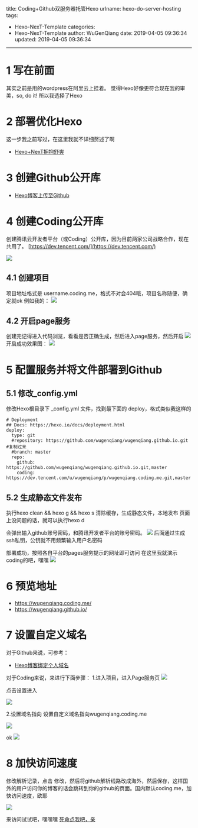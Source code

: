 title: Coding+Github双服务器托管Hexo
urlname: hexo-do-server-hosting
tags:
  - Hexo-NexT-Template
categories:
  - Hexo-NexT-Template
author: WuGenQiang
date: 2019-04-05 09:36:34
updated: 2019-04-05 09:36:34
---
# 1 写在前面
其实之前是用的wordpress在阿里云上挂着。
觉得Hexo好像更符合现在我的审美，so, do it! 所以我选择了Hexo
# 2 部署优化Hexo
这一步我之前写过，在这里我就不详细赘述了啊

* [Hexo+NexT拥抱舒爽](https://wugenqiang.gitee.io/articles/hexo-do-optimization.html)

# 3 创建Github公开库

* [Hexo博客上传至Github](https://blog.csdn.net/wugenqiang/article/details/88373385)

# 4 创建Coding公开库
创建腾讯云开发者平台（或Coding）公开库，因为目前两家公司战略合作，现在共用了。
[https://dev.tencent.com/](https://dev.tencent.com/)

![](https://raw.githubusercontent.com/wugenqiang/picGo/master/pictures/20190405095056.png)

## 4.1 创建项目
项目地址格式是 username.coding.me，格式不对会404哦，项目名称随便，确定就ok
例如我的：
![](https://raw.githubusercontent.com/wugenqiang/picGo/master/pictures/20190405095539.png)

## 4.2 开启page服务
创建完记得进入代码浏览，看看是否正确生成，然后进入page服务，然后开启
![](https://raw.githubusercontent.com/wugenqiang/picGo/master/pictures/20190405095901.png)
开启成功效果图：
![](https://raw.githubusercontent.com/wugenqiang/picGo/master/pictures/20190405100027.png)

# 5 配置服务并将文件部署到Github
## 5.1 修改_config.yml 
修改Hexo根目录下 _config.yml 文件，找到最下面的 deploy，格式类似我这样的

```
# Deployment
## Docs: https://hexo.io/docs/deployment.html
deploy:
  type: git
  #repository: https://github.com/wugenqiang/wugenqiang.github.io.git #复制过来
  #branch: master
  repo:
    github: https://github.com/wugenqiang/wugenqiang.github.io.git,master
    coding: https://dev.tencent.com/u/wugenqiang/p/wugenqiang.coding.me.git,master 
```
## 5.2 生成静态文件发布
执行hexo clean && hexo g && hexo s 清除缓存，生成静态文件，本地发布
页面上没问题的话，就可以执行hexo d

会弹出输入github账号密码，和腾讯开发者平台的账号密码。
![](https://raw.githubusercontent.com/wugenqiang/picGo/master/pictures/20190405100903.png)
后面通过生成ssh私钥，公钥就不用频繁输入用户名密码

部署成功，按照各自平台的pages服务提示的网址即可访问
在这里我就演示coding的吧，嘿嘿
![](https://raw.githubusercontent.com/wugenqiang/picGo/master/pictures/20190405101028.png)

# 6 预览地址
* https://wugenqiang.coding.me/
* https://wugenqiang.github.io/

# 7 设置自定义域名
对于Github来说，可参考：
* [Hexo博客绑定个人域名]( https://wugenqiang.gitee.io/articles/hexo-do-domain.html)

对于Coding来说，来进行下面步骤：
1.进入项目，进入Page服务页
![](https://raw.githubusercontent.com/wugenqiang/picGo/master/pictures/20190405103203.png)

点击设置进入

![](https://raw.githubusercontent.com/wugenqiang/picGo/master/pictures/20190405103257.png)

2.设置域名指向
设置自定义域名指向wugenqiang.coding.me

![](https://raw.githubusercontent.com/wugenqiang/picGo/master/pictures/20190405103808.png)

ok
![](https://raw.githubusercontent.com/wugenqiang/picGo/master/pictures/20190405104001.png)

# 8 加快访问速度
修改解析记录，点击 修改，然后将github解析线路改成海外，然后保存，这样国外的用户访问你的博客的话会跳转到你的github的页面。国内默认coding.me，加快访问速度，欧耶

![](https://raw.githubusercontent.com/wugenqiang/picGo/master/pictures/20190405113112.png)

来访问试试吧，嘿嘿嘿 [死命点我吧，亲](https://wugenqiang.gitee.io/)